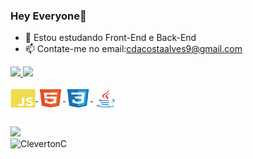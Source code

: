 ### Hey Everyone👋




- 🔭 Estou estudando Front-End e Back-End
- 📫 Contate-me no email:cdacostaalves9@gmail.com 

<div>
  <a href="https://github.com/ClevertonC">
  <img height="180em" src="https://github-readme-stats.vercel.app/api?username=ClevertonC&show_icons=true&theme=dark&include_all_commits=true&count_private=true"/>
  <img height="180em" src="https://github-readme-stats.vercel.app/api/top-langs/?username=ClevertonC&layout=compact&langs_count=7&theme=dark"/>
</div>
  
  <div style="display: inline_block"><br>
  <img align="center" alt="Cle-Js" height="30" width="40" src="https://raw.githubusercontent.com/devicons/devicon/master/icons/javascript/javascript-plain.svg">
  <img align="center" alt="Cle-HTML" height="30" width="40" src="https://raw.githubusercontent.com/devicons/devicon/master/icons/html5/html5-original.svg">
  <img align="center" alt="Cle-CSS" height="30" width="40" src="https://raw.githubusercontent.com/devicons/devicon/master/icons/css3/css3-original.svg">
  <img align="center" alt="Cle-CSS" height="30" width="40" src="https://raw.githubusercontent.com/devicons/devicon/master/icons/java/java-original.svg">
 
    
  
</div>
  
  ##
  
  <div> 
  <a href="https://www.linkedin.com/in/devcleverton/-45875016a" target="_blank"><img src="https://img.shields.io/badge/-LinkedIn-%230077B5?style=for-the-badge&logo=linkedin&logoColor=white" target="_blank"></a> 
 
</div>
  <div>
      <img src="https://komarev.com/ghpvc/?username=ClevertonC&color=green" alt="ClevertonC" /> 
  </div>


                                                                                                                                      
